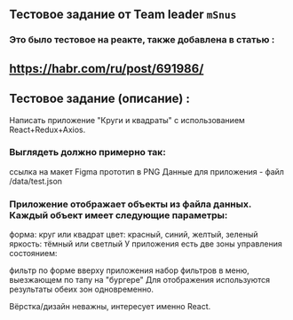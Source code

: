 
## Тестовое задание от Team leader `mSnus`

 <!-- <div align="center"><img src="" width="100%" height="20%"></img></div>

 [demo](https://juliadooby.github.io//) 
 ---
-->

### Это было тестовое на реакте, также добавлена в статью : 

https://habr.com/ru/post/691986/
 ---
 
## Тестовое задание (описание) :

Написать приложение "Круги и квадраты" с использованием React+Redux+Axios.

### Выглядеть должно примерно так:

ссылка на макет Figma
прототип в PNG
Данные для приложения - файл /data/test.json

### Приложение отображает объекты из файла данных. Каждый объект имеет следующие параметры:

форма: круг или квадрат
цвет: красный, синий, желтый, зеленый
яркость: тёмный или светлый
У приложения есть две зоны управления состоянием:

фильтр по форме вверху приложения
набор фильтров в меню, выезжающем по тапу на "бургере"
Для отображения используются результаты обеих зон одновременно.

Вёрстка/дизайн неважны, интересует именно React.
